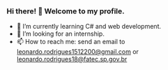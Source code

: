 ### Hi there! 👋 Welcome to my profile.

- 📕 I’m currently learning C# and web development.
- 👯 I’m looking for an internship.
- 📫 How to reach me: send an email to leonardo.rodrigues1512200@gmail.com or leonardo.rodrigues18@fatec.sp.gov.br

